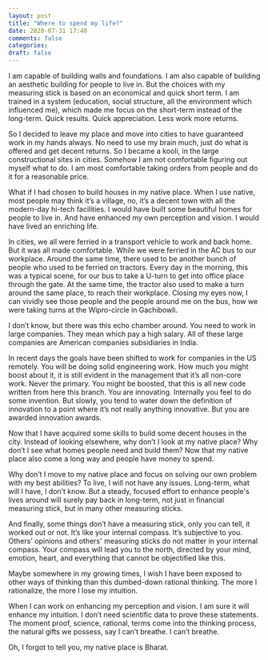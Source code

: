 ```yaml
---
layout: post
title: "Where to spend my life?"
date: 2020-07-31 17:40
comments: false
categories:
draft: false
---
```


I am capable of building walls and foundations. I am also capable of building an aesthetic building for people to live in. But the choices with my measuring stick is based on an economical and quick short term. I am trained in a system (education, social structure, all the environment which influenced me), which made me focus on the short-term instead of the long-term. Quick results. Quick appreciation. Less work more returns.

So I decided to leave my place and move into cities to have guaranteed work in my hands always. No need to use my brain much, just do what is offered and get decent returns. So I became a kooli, in the large constructional sites in cities. Somehow I am not comfortable figuring out myself what to do. I am most comfortable taking orders from people and do it for a reasonable price.

What if I had chosen to build houses in my native place. When I use native, most people may think it’s a village, no, it’s a decent town with all the modern-day hi-tech facilities. I would have built some beautiful homes for people to live in. And have enhanced my own perception and vision. I would have lived an enriching life.

In cities, we all were ferried in a transport vehicle to work and back home. But it was all made comfortable. While we were ferried in the AC bus to our workplace. Around the same time, there used to be another bunch of people who used to be ferried on tractors. Every day in the morning, this was a typical scene, for our bus to take a U-turn to get into office place through the gate. At the same time, the tractor also used to make a turn around the same place, to reach their workplace. Closing my eyes now, I can vividly see those people and the people around me on the bus, how we were taking turns at the Wipro-circle in Gachibowli.

I don’t know, but there was this echo chamber around. You need to work in large companies. They mean which pay a high salary. All of these large companies are American companies subsidiaries in India.

In recent days the goals have been shifted to work for companies in the US remotely. You will be doing solid engineering work. How much you might boost about it, it is still evident in the management that it’s all non-core work. Never the primary. You might be boosted, that this is all new code written from here this branch. You are innovating. Internally you feel to do some invention. But slowly, you tend to water down the definition of innovation to a point where it’s not really anything innovative. But you are awarded innovation awards.

Now that I have acquired some skills to build some decent houses in the city. Instead of looking elsewhere, why don’t I look at my native place? Why don’t I see what homes people need and build them? Now that my native place also come a long way and people have money to spend.

Why don’t I move to my native place and focus on solving our own problem with my best abilities? To live, I will not have any issues. Long-term, what will I have, I don’t know. But a steady, focused effort to enhance people's lives around will surely pay back in long-term, not just in financial measuring stick, but in many other measuring sticks.

And finally, some things don’t have a measuring stick, only you can tell, it worked out or not. It’s like your internal compass. It’s subjective to you. Others' opinions and others' measuring sticks do not matter in your internal compass. Your compass will lead you to the north, directed by your mind, emotion, heart, and everything that cannot be objectified like this.

Maybe somewhere in my growing times, I wish I have been exposed to other ways of thinking than this dumbed-down rational thinking. The more I rationalize, the more I lose my intuition.

When I can work on enhancing my perception and vision. I am sure it will enhance my intuition. I don’t need scientific data to prove these statements. The moment proof, science, rational, terms come into the thinking process, the natural gifts we possess, say I can’t breathe. I can’t breathe.

Oh, I forgot to tell you, my native place is Bharat.
